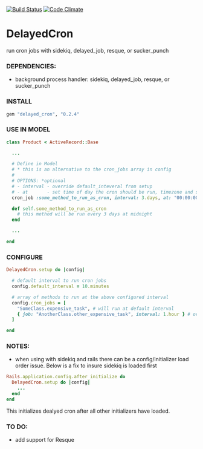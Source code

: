 [![Build Status](https://travis-ci.org/sellect/delayed_cron.png?branch=master)](https://travis-ci.org/sellect/delayed_cron)
[![Code Climate](https://codeclimate.com/github/sellect/delayed_cron.png?branch=master)](https://codeclimate.com/github/sellect/delayed_cron)

# DelayedCron
run cron jobs with sidekiq, delayed_job, resque, or sucker_punch

### DEPENDENCIES:
- background process handler: sidekiq, delayed_job, resque, or sucker_punch

### INSTALL

```ruby
gem "delayed_cron", "0.2.4"
```

### USE IN MODEL
```ruby
class Product < ActiveRecord::Base

  ...

  # Define in Model
  # * this is an alternative to the cron_jobs array in config
  #
  # OPTIONS: *optional
  # - interval - override default_inteveral from setup
  # - at       - set time of day the cron should be run, timezone and seconds are optional
  cron_job :some_method_to_run_as_cron, interval: 3.days, at: "00:00:00 -0400"

  def self.some_method_to_run_as_cron
    # this method will be run every 3 days at midnight
  end

  ...

end
```

### CONFIGURE
```ruby
DelayedCron.setup do |config|

  # default interval to run cron jobs
  config.default_interval = 10.minutes

  # array of methods to run at the above configured interval
  config.cron_jobs = [
    "SomeClass.expensive_task", # will run at default interval
    { job: "AnotherClass.other_expensive_task", interval: 1.hour } # override default
  ]

end
```

### NOTES:

- when using with sidekiq and rails there can be a config/initializer load order issue. Below is a fix to insure sidekiq is loaded first
```ruby
Rails.application.config.after_initialize do  
  DelayedCron.setup do |config|
    ...
  end
end
```
This initializes dealyed cron after all other initializers have loaded.


### TO DO:
- add support for Resque

